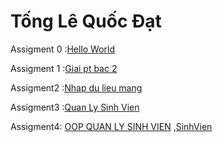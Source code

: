 # Tống Lê Quốc Đạt

Assigment 0 :[Hello World](https://github.com/FASTTRACKSE/FFSE1703.JavaCore/blob/master/Assignments/DatTLQ/HelloWord/src/HelloWorld.java)

Assigment 1 :[Giai pt bac 2](https://github.com/FASTTRACKSE/FFSE1703.JavaCore/blob/master/Assignments/DatTLQ/Ass1/src/assigment1/Giaibac2.java)

Assigment2 :[Nhap du lieu mang](https://github.com/FASTTRACKSE/FFSE1703.JavaCore/blob/master/Assignments/DatTLQ/Ass2/src/assigment2/vidu2.java)

Assigment3 :[Quan Ly Sinh Vien](https://github.com/FASTTRACKSE/FFSE1703.JavaCore/blob/master/Assignments/DatTLQ/MenuOfMe/src/fasttrack/edu/vn/practice/School.java)

Assigment4: [OOP QUAN LY SINH VIEN](https://github.com/FASTTRACKSE/FFSE1703.JavaCore/blob/master/Assignments/DatTLQ/MyStu/src/sinhvien/QuanLySinhVien.java) ,[SinhVien](https://github.com/FASTTRACKSE/FFSE1703.JavaCore/blob/master/Assignments/DatTLQ/MyStu/src/sinhvien/Student.java)


